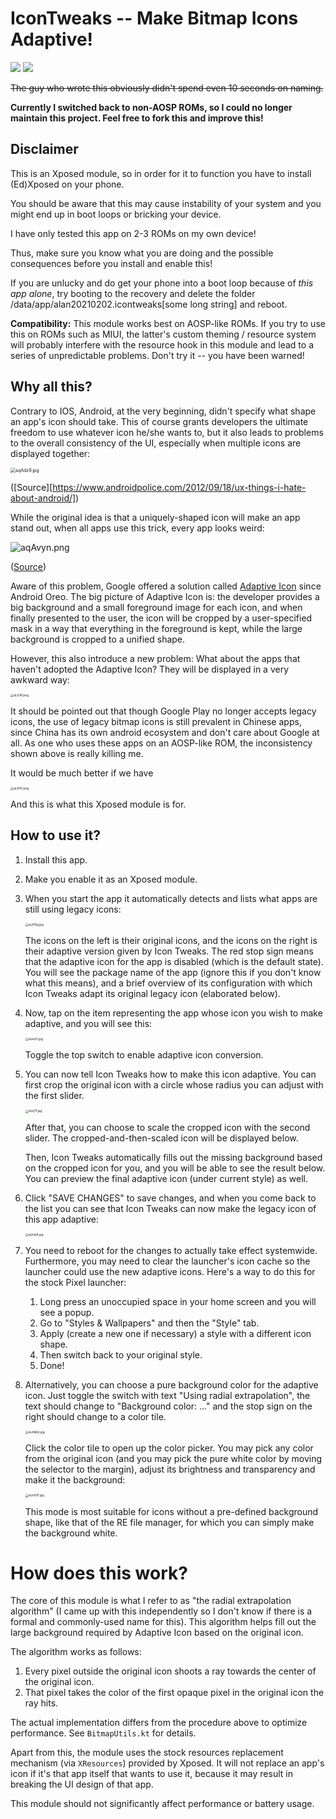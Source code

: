 # IconTweaks -- Make Bitmap Icons Adaptive!

![](https://img.shields.io/badge/license-MIT-green) ![](https://img.shields.io/badge/android-Oreo↑+Xposed-green)

~~The guy who wrote this obviously didn't spend even 10 seconds on naming.~~

**Currently I switched back to non-AOSP ROMs, so I could no longer maintain this project. Feel free to fork this and improve this!**

## Disclaimer

This is an Xposed module, so in order for it to function you have to install (Ed)Xposed on your phone. 

You should be aware that this may cause instability of your system and you might end up in boot loops or bricking your device.

I have only tested this app on 2-3 ROMs on my own device!

Thus, make sure you know what you are doing and the possible consequences before you install and enable this!

If you are unlucky and do get your phone into a boot loop because of *this app alone*, try booting to the recovery and delete the folder /data/app/alan20210202.icontweaks[some long string] and reboot. 

**Compatibility:** This module works best on AOSP-like ROMs. If you try to use this on ROMs such as MIUI, the latter's custom theming / resource system will probably interfere with the resource hook in this module and lead to a series of unpredictable problems. Don't try it -- you have been warned!

## Why all this?

Contrary to IOS, Android, at the very beginning, didn't specify what shape an app's icon should take. This of course grants developers the ultimate freedom to use whatever icon he/she wants to, but it also leads to problems to the overall consistency of the UI, especially when multiple icons are displayed together:

<img src="https://s1.ax1x.com/2020/08/10/aqAdz9.jpg" alt="aqAdz9.jpg" style="zoom:50%;" />

([Source][https://www.androidpolice.com/2012/09/18/ux-things-i-hate-about-android/])

While the original idea is that a uniquely-shaped icon will make an app stand out, when all apps use this trick, every app looks weird:

![aqAvyn.png](https://s1.ax1x.com/2020/08/10/aqAvyn.png)

([Source](https://zhuanlan.zhihu.com/p/27814686))

Aware of this problem, Google offered a solution called [Adaptive Icon](https://developer.android.com/guide/practices/ui_guidelines/icon_design_adaptive) since Android Oreo. The big picture of Adaptive Icon is: the developer provides a big background and a small foreground image for each icon, and when finally presented to the user, the icon will be cropped by a user-specified mask in a way that everything in the foreground is kept, while the large background is cropped to a unified shape.

However, this also introduce a new problem: What about the apps that haven't adopted the Adaptive Icon? They will be displayed in a very awkward way:

<img src="https://s1.ax1x.com/2020/08/11/aLiClR.png" alt="aLiClR.png" style="zoom: 33%;" />

It should be pointed out that though Google Play no longer accepts legacy icons, the use of legacy bitmap icons is still prevalent in Chinese apps, since China has its own android ecosystem and don't care about Google at all. As one who uses these apps on an AOSP-like ROM, the inconsistency shown above is really killing me.

It would be much better if we have

<img src="https://s1.ax1x.com/2020/08/11/aLiP61.png" alt="aLiP61.png" style="zoom: 33%;" />

And this is what this Xposed module is for.

## How to use it?

1. Install this app.

2. Make you enable it as an Xposed module.

3. When you start the app it automatically detects and lists what apps are still using legacy icons:

   <img src="https://s1.ax1x.com/2020/08/11/aLASfg.jpg" alt="aLASfg.jpg" style="zoom:33%;" />

   The icons on the left is their original icons, and the icons on the right is their adaptive version given by Icon Tweaks. The red stop sign means that the adaptive icon for the app is disabled (which is the default state). You will see the package name of the app (ignore this if you don't know what this means), and a brief overview of its configuration with which Icon Tweaks adapt its original legacy icon (elaborated below).

4. Now, tap on the item representing the app whose icon you wish to make adaptive, and you will see this:

   <img src="https://s1.ax1x.com/2020/08/11/aLkztS.jpg" alt="aLkztS.jpg" style="zoom:33%;" />

   Toggle the top switch to enable adaptive icon conversion.

5. You can now tell Icon Tweaks how to make this icon adaptive. You can first crop the original icon with a circle whose radius you can adjust with the first slider.

   <img src="https://s1.ax1x.com/2020/08/11/aLkjTf.jpg" alt="aLkjTf.jpg" style="zoom:33%;" />

   After that, you can choose to scale the cropped icon with the second slider. The cropped-and-then-scaled icon will be displayed below.

   Then, Icon Tweaks automatically fills out the missing background based on the cropped icon for you, and you will be able to see the result below. You can preview the final adaptive icon (under current style) as well.

6. Click "SAVE CHANGES" to save changes, and when you come back to the list you can see that Icon Tweaks can now make the legacy icon of this app adaptive:

   <img src="https://s1.ax1x.com/2020/08/11/aLkxk8.jpg" alt="aLkxk8.jpg" style="zoom:33%;" />

7. You need to reboot for the changes to actually take effect systemwide. Furthermore, you may need to clear the launcher's icon cache so the launcher could use the new adaptive icons. Here's a way to do this for the stock Pixel launcher: 

   1. Long press an unoccupied space in your home screen and you will see a popup.
   2. Go to "Styles & Wallpapers" and then the "Style" tab.
   3. Apply (create a new one if necessary) a style with a different icon shape.
   4. Then switch back to your original style.
   5. Done! 

8. Alternatively, you can choose a pure background color for the adaptive icon. Just toggle the switch with text "Using radial extrapolation", the text should change to "Background color: ..." and the stop sign on the right should change to a color tile. 

   <img src="https://s1.ax1x.com/2020/08/11/aLA9pQ.jpg" alt="aLA9pQ.jpg" style="zoom:33%;" />

   Click the color tile to open up the color picker. You may pick any color from the original icon (and you may pick the pure white color by moving the selector to the margin), adjust its brightness and transparency and make it the background:

   <img src="https://s1.ax1x.com/2020/08/11/aLkX0P.jpg" alt="aLkX0P.jpg" style="zoom:33%;" />

   This mode is most suitable for icons without a pre-defined background shape, like that of the RE file manager, for which you can simply make the background white.

# How does this work?

The core of this module is what I refer to as "the radial extrapolation algorithm" (I came up with this independently so I don't know if there is a formal and commonly-used name for this). This algorithm helps fill out the large background required by Adaptive Icon based on the original icon.

The algorithm works as follows: 

1. Every pixel outside the original icon shoots a ray towards the center of the original icon.
2. That pixel takes the color of the first opaque pixel in the original icon the ray hits.

The actual implementation differs from the procedure above to optimize performance.  See `BitmapUtils.kt` for details.

Apart from this, the module uses the stock resources replacement mechanism (via `XResources`) provided by Xposed. It will not replace an app's icon if it's that app itself that wants to use it, because it may result in breaking the UI design of that app.

This module should not significantly affect performance or battery usage.

